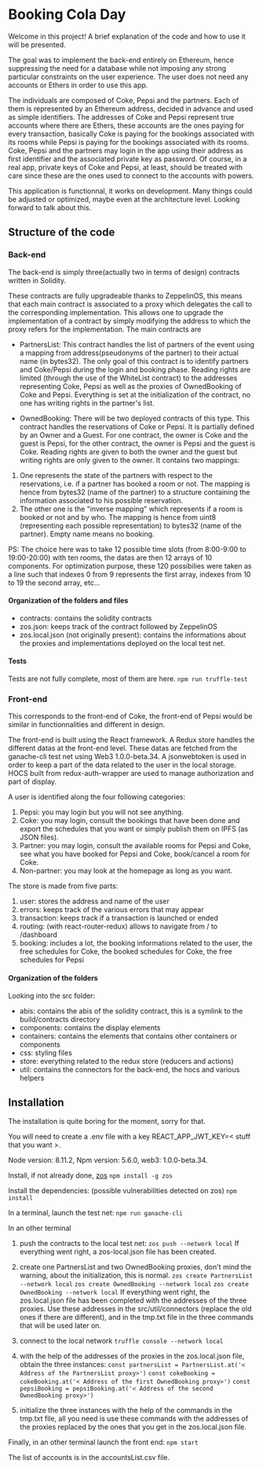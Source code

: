 # Booking Cola Day

Welcome in this project! A brief explanation of the code and how to use it will
be presented.

The goal was to implement the back-end entirely on Ethereum, hence suppressing
the need for a database while not imposing any strong particular constraints on the
user experience. The user does not need any accounts or Ethers in order to use
this app.

The individuals are composed of Coke, Pepsi and the partners. Each
of them is represented by an Ethereum address, decided in advance and used as simple
identifiers. The addresses of Coke and Pepsi represent true accounts where there
are Ethers, these accounts are the ones paying for every transaction, basically
Coke is paying for the bookings associated with its rooms while Pepsi is paying
for the bookings associated with its rooms.
Coke, Pepsi and the partners may login in the app using their address as first
identifier and the associated private key as password. Of course, in a real app,
private keys of Coke and Pepsi, at least, should be treated with care since these
are the ones used to connect to the accounts with powers.


This application is functionnal, it works on development. Many things could be
adjusted or optimized, maybe even at the architecture level. Looking forward to
talk about this.


## Structure of the code

### Back-end

The back-end is simply three(actually two in terms of design) contracts written
in Solidity.

These contracts are fully upgradeable thanks to ZeppelinOS, this
means that each main contract is associated to a proxy which delegates the call
to the corresponding implementation. This allows one to upgrade the
implementation of a contract by simply modifying the address to which the proxy
refers for the implementation.
The main contracts are

- PartnersList: This contract handles the list of partners of the event using a
mapping from address(pseudonyms of the partner) to their actual name (in bytes32).
The only goal of this contract is to identify partners and Coke/Pepsi during the
login and booking phase.
Reading rights are limited (through the use of the WhiteList contract) to the
addresses representing Coke, Pepsi as well as the proxies of OwnedBooking of
Coke and Pepsi.
Everything is set at the initialization of the contract, no one has writing
rights in the partner's list.

- OwnedBooking: There will be two deployed contracts of this type.
This contract handles the reservations of Coke or Pepsi. It is partially defined
by an Owner and a Guest. For one contract, the owner is Coke and the guest is
Pepsi, for the other contract, the owner is Pepsi and the guest is Coke. Reading
rights are given to both the owner and the guest but writing rights are only
given to the owner.
It contains two mappings:
1. One represents the state of the partners with respect to the reservations,
i.e. if a partner has booked a room or not. The mapping is hence from bytes32
(name of the partner) to a structure containing the information associated to
his possible reservation.
2. The other one is the "inverse mapping" which represents if a room is booked
or not and by who. The mapping is hence from uint8 (representing each possible
representation) to bytes32 (name of the partner). Empty name means no booking.

PS: The choice here was to take 12 possible time slots (from 8:00-9:00 to
19:00-20:00) with ten rooms, the datas are then 12 arrays of 10 components. For
optimization purpose, these 120 possibilies were taken as a line such that indexes
0 from 9 represents the first array, indexes from 10 to 19 the second array, etc...

#### Organization of the folders and files

- contracts: contains the solidity contracts
- zos.json: keeps track of the contract followed by ZeppelinOS
- zos.local.json (not originally present): contains the informations about the proxies and implementations
deployed on the local test net.

#### Tests
Tests are not fully complete, most of them are here.
`npm run truffle-test`

### Front-end

This corresponds to the front-end of Coke, the front-end of Pepsi would be
similar in functionnalities and different in design.

The front-end is built using the React framework. A Redux store handles the
different datas at the front-end level. These datas are fetched from the
ganache-cli test net using Web3 1.0.0-beta.34. A jsonwebtoken is used in order
to keep a part of the data related to the user in the local storage. HOCS built
from redux-auth-wrapper are used to manage authorization and part of display.

A user is identified along the four following categories:
1. Pepsi: you may login but you will not see anything.
2. Coke: you may login, consult the bookings that have been done and export
the schedules that you want or simply publish them on IPFS (as JSON files).
3. Partner: you may login, consult the available rooms for Pepsi and Coke,
see what you have booked for Pepsi and Coke, book/cancel a room for Coke.
4. Non-partner: you may look at the homepage as long as you want.

The store is made from five parts:
1. user: stores the address and name of the user
2. errors: keeps track of the various errors that may appear
3. transaction: keeps track if a transaction is launched or ended
4. routing: (with react-router-redux) allows to navigate from / to /dashboard
5. booking: includes a lot, the booking informations related to the user, the
free schedules for Coke, the booked schedules for Coke, the free schedules for
Pepsi

#### Organization of the folders

Looking into the src folder:
- abis: contains the abis of the solidity contract, this is a symlink to the
build/contracts directory
- components: contains the display elements
- containers: contains the elements that contains other containers or components
- css: styling files
- store: everything related to the redux store (reducers and actions)
- util: contains the connectors for the back-end, the hocs and various helpers

## Installation

The installation is quite boring for the moment, sorry for that.

You will need to create a .env file with a key REACT_APP_JWT_KEY=< stuff that you want >.

Node version: 8.11.2, Npm version: 5.6.0, web3: 1.0.0-beta.34.

Install, if not already done, [zos](https://docs.zeppelinos.org/docs/setup.html)
`npm install -g zos`

Install the dependencies: (possible vulnerabilities detected on zos)
`npm install`

In a terminal, launch the test net:
`npm run ganache-cli`

In an other terminal
1. push the contracts to the local test net:
`zos push --network local`
If everything went right, a zos-local.json file has been created.

2. create one PartnersList and two OwnedBooking proxies, don't mind the warning,
about the initialization, this is normal.
`zos create PartnersList --network local`
`zos create OwnedBooking --network local`
`zos create OwnedBooking --network local`
If everything went right, the zos.local.json file has been completed with the
addresses of the three proxies. Use these addresses in the src/util/connectors
(replace the old ones if there are different), and in the tmp.txt file in the
three commands that will be used later on.


3. connect to the local network
`truffle console --network local`

4. with the help of the addresses of the proxies in the zos.local.json file,
obtain the three instances:
`const partnersList = PartnersList.at('< Address of the PartnersList proxy>')`
`const cokeBooking = cokeBooking.at('< Address of the first OwnedBooking proxy>')`
`const pepsiBooking = pepsiBooking.at('< Address of the second OwnedBooking proxy>')`

5. initialize the three instances with the help of the commands in the tmp.txt
file, all you need is use these commands with the addresses of the proxies
replaced by the ones that you get in the zos.local.json file.

Finally, in an other terminal launch the front end:
`npm start`

The list of accounts is in the accountsList.csv file.
